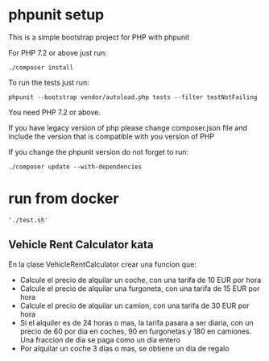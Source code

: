 # phpunit setup

This is a simple bootstrap project for PHP with phpunit

For PHP 7.2 or above just run:

```
./composer install

```

To run the tests just run:

```
phpunit --bootstrap vendor/autoload.php tests --filter testNotFailing
```

You need PHP 7.2 or above.

If you have legacy version of php please change composer.json file
and include the version that is compatible with you version of PHP

If you change the phpunit version do not forget to run:

```
./composer update --with-dependencies

```

# run from docker

```
'./test.sh'
```

## Vehicle Rent Calculator kata

En la clase VehicleRentCalculator crear una funcion que:

- Calcule el precio de alquilar un coche, con una tarifa de 10 EUR por hora
- Calcule el precio de alquilar una furgoneta, con una tarifa de 15 EUR por hora
- Calcule el precio de alquilar un camion, con una tarifa de 30 EUR por hora
- Si el alquiler es de 24 horas o mas, la tarifa pasara a ser diaria, con un precio de 60 por dia en coches, 90 en furgonetas y 180 en camiones. Una fraccion de dia se paga como un dia entero
- Por alquilar un coche 3 dias o mas, se obtiene un dia de regalo
